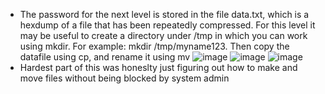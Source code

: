 - The password for the next level is stored in the file data.txt, which is a hexdump of a file that has been repeatedly compressed. For this level it may be useful to create a directory under /tmp in which you can work using mkdir. For example: mkdir /tmp/myname123. Then copy the datafile using cp, and rename it using mv
![image](https://github.com/pwnedbyisa/writeups/assets/138353745/319fbc91-2021-4865-943c-0c88a1d5b197)
![image](https://github.com/pwnedbyisa/writeups/assets/138353745/27169f6a-7b10-468a-b0ec-c14d64479615)
![image](https://github.com/pwnedbyisa/writeups/assets/138353745/03dd8389-2d5f-445c-970f-9bb522a87271)
-  Hardest part of this was honeslty just figuring out how to make and move files without being blocked by system admin
 
